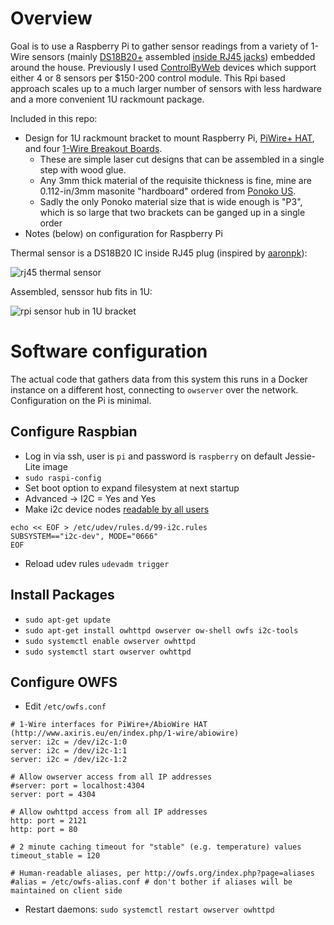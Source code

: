 # Overview
Goal is to use a Raspberry Pi to gather sensor readings from a variety of 1-Wire sensors (mainly 
[DS18B20+](http://datasheets.maximintegrated.com/en/ds/DS18S20.pdf) assembled [inside RJ45 
jacks](http://www.flickr.com/photos/aaronpk/13953336384)) embedded around
the house. Previously I used [ControlByWeb](http://controlbyweb.com) devices which support either 4 or 8 sensors per $150-200
control module. This Rpi based approach scales up to a much larger number of sensors with less hardware and a more convenient
1U rackmount package.

Included in this repo:
* Design for 1U rackmount bracket to mount Raspberry Pi, [PiWire+ HAT](http://www.axiris.eu/en/index.php/1-wire/abiowire), and four [1-Wire Breakout Boards](http://www.axiris.eu/en/index.php/1-wire/1-wire-breakout-board).
  * These are simple laser cut designs that can be assembled in a single step with wood glue.
  * Any 3mm thick material of the requisite thickness is fine, mine are 0.112-in/3mm masonite "hardboard" ordered from [Ponoko US](http://ponoko.com).
  * Sadly the only Ponoko material size that is wide enough is "P3", which is so large that two brackets can be ganged up in a single order
* Notes (below) on configuration for Raspberry Pi

Thermal sensor is a DS18B20 IC inside RJ45 plug (inspired by [aaronpk](http://c1.staticflickr.com/6/5084/13953336384_6527c25317_k.jpg)):

![rj45 thermal sensor](https://photos.smugmug.com/Projects/House-Projects/1-Wire-Sensor-Hub/i-nn9RN6m/0/L/2016-07-26%2008.59.05-L.jpg)


Assembled, senssor hub fits in 1U:

![rpi sensor hub in 1U bracket](https://photos.smugmug.com/Projects/House-Projects/1-Wire-Sensor-Hub/i-7vHKcCM/1/L/2016-07-25%2018.40.12-L.jpg)

# Software configuration
The actual code that gathers data from this system this runs in a Docker instance on a different host, connecting to `owserver` over the network. Configuration on the Pi is minimal.

## Configure Raspbian

* Log in via ssh, user is `pi` and password is `raspberry` on default Jessie-Lite image
* `sudo raspi-config`
* Set boot option to expand filesystem at next startup
* Advanced -> I2C = Yes and Yes
* Make i2c device nodes [readable by all users](http://blog.chrysocome.net/2012/11/raspberry-pi-i2c.html)
```
echo << EOF > /etc/udev/rules.d/99-i2c.rules
SUBSYSTEM=="i2c-dev", MODE="0666"
EOF
```
* Reload udev rules `udevadm trigger`

## Install Packages

* `sudo apt-get update`
* `sudo apt-get install owhttpd owserver ow-shell owfs i2c-tools`
* `sudo systemctl enable owserver owhttpd`
* `sudo systemctl start owserver owhttpd`

## Configure OWFS
* Edit `/etc/owfs.conf`
```
# 1-Wire interfaces for PiWire+/AbioWire HAT (http://www.axiris.eu/en/index.php/1-wire/abiowire)
server: i2c = /dev/i2c-1:0
server: i2c = /dev/i2c-1:1
server: i2c = /dev/i2c-1:2

# Allow owserver access from all IP addresses
#server: port = localhost:4304
server: port = 4304

# Allow owhttpd access from all IP addresses
http: port = 2121
http: port = 80

# 2 minute caching timeout for "stable" (e.g. temperature) values
timeout_stable = 120

# Human-readable aliases, per http://owfs.org/index.php?page=aliases
#alias = /etc/owfs-alias.conf # don't bother if aliases will be maintained on client side
```
* Restart daemons: `sudo systemctl restart owserver owhttpd`
